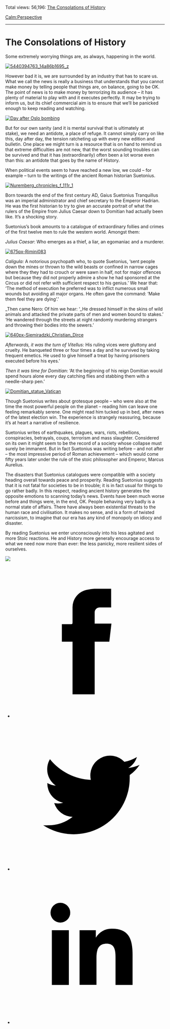 Total views: 56,196: [The Consolations of History](https://www.theschooloflife.com/thebookoflife/the-consolations-of-history/)

[Calm:](https://www.theschooloflife.com/thebookoflife/category/calm/)[Perspective](https://www.theschooloflife.com/thebookoflife/category/calm/perspective/)

* * *

# The Consolations of History
<style>
						.alignnone {
  display: block;
  margin-left: auto;
  margin-right: auto;
  align: center:
}

.addtoany_share_save_container {
display:none;
}

.wp-block-image {
		display: block;
  margin-left: auto;
  margin-right: auto;
  width: 50%;
}

.aligncenter {
display: block;
  margin-left: auto;
  margin-right: auto;
  align: center:
}

@media only screen and (max-width: 500px) {
  .wp-block-image {
		display: block;
  margin-left: auto;
  margin-right: auto;
  width: 100%;
} }

h1 {max-width: 600px !important;
}
.s18-single-post .content-area .site-main article .post-cat-header-display + .old-wrapper p {
    font-size: 1.200em
}
						</style>

Some extremely worrying things are, as always, happening in the world.

[![5440394763_14a86b1695_z](https://www.theschooloflife.com/thebookoflife/wp-content/uploads/2016/03/5440394763_14a86b1695_z.jpg)](http://www.thebookoflife.org/wp-content/uploads/2016/03/5440394763_14a86b1695_z.jpg)

However bad it is, we are surrounded by an industry that has to scare us. What we call the news is really a business that understands that you cannot make money by telling people that things are, on balance, going to be OK. The point of news is to make money by terrorizing its audience – it has plenty of material to play with and it executes perfectly. It may be trying to inform us, but its chief commercial aim is to ensure that we’ll be panicked enough to keep reading and watching.

[![Day after Oslo bombing](https://www.theschooloflife.com/thebookoflife/wp-content/uploads/2016/03/5967767688_d7b9ee7fb7_b.jpg)](http://www.thebookoflife.org/wp-content/uploads/2016/03/5967767688_d7b9ee7fb7_b.jpg)

But&nbsp;for our own sanity (and it is mental survival that is ultimately at stake),&nbsp;we need an antidote, a place of refuge. It cannot simply carry on like this, day after day, the tension ratcheting up with every new edition and bulletin. One place we might turn is&nbsp;a resource that is on hand to remind us that&nbsp;extreme&nbsp;difficulties are not new, that the worst sounding troubles can be survived and that it has&nbsp;(extraordinarily) often&nbsp;been a lot worse even than this: an antidote that goes by the name of History.

When political events seem to have reached a new low, we could – for example – turn to the writings of the ancient Roman historian Suetonius.

[![Nuremberg_chronicles_f_111r_1](https://www.theschooloflife.com/thebookoflife/wp-content/uploads/2016/03/Nuremberg_chronicles_f_111r_1.png)](http://www.thebookoflife.org/wp-content/uploads/2016/03/Nuremberg_chronicles_f_111r_1.png)

Born towards the end of the first century AD, Gaius Suetonius Tranquillus was an imperial administrator and chief secretary to the Emperor Hadrian. He was the first historian to try to give an accurate portrait of what the rulers of the Empire from Julius Caesar down to Domitian had actually been like. It’s a shocking story.

Suetonius’s book amounts to a catalogue of extraordinary follies and crimes of the first twelve men to rule the western world. Amongst them:

_Julius Caesar_: Who emerges as a thief, a liar, an egomaniac and a murderer.

[![675px-Rimini083](https://www.theschooloflife.com/thebookoflife/wp-content/uploads/2016/03/675px-Rimini083.jpg)](http://www.thebookoflife.org/wp-content/uploads/2016/03/675px-Rimini083.jpg)

_Caligula:_ A notorious psychopath who, to quote Suetonius, ‘sent people down the mines or thrown to the wild beasts or confined in narrow cages where they they had to crouch or were sawn in half, not for major offences but because they did not properly admire a show he had sponsored at the Circus or did not refer with sufficient respect to his genius.’ We hear that: ‘The method of execution he preferred was to inflict numerous small wounds but avoiding all major organs. He often gave the command: ‘Make them feel they are dying’.’

_Then came Nero: Of him we hear: ‘_He dressed himself in the skins of wild animals and attacked the private parts of men and women bound to stakes.’ ‘He wandered through the streets at night randomly murdering strangers and throwing their bodies into the sewers.’

[![640px-Siemiradzki_Christian_Dirce](https://www.theschooloflife.com/thebookoflife/wp-content/uploads/2016/03/640px-Siemiradzki_Christian_Dirce.jpg)](http://www.thebookoflife.org/wp-content/uploads/2016/03/640px-Siemiradzki_Christian_Dirce.jpg)

_Afterwards, it was the turn of Vitellus:_ His ruling vices were gluttony and cruelty. He banqueted three or four times a day and he survived by taking frequent emetics. He used to give himself a treat by having prisoners executed before his eyes.’

_Then it was time for Domitian_: ‘At the beginning of his reign Domitian would spend hours alone every day catching flies and stabbing them with a needle-sharp pen.’

[![Domitian_statue_Vatican](https://www.theschooloflife.com/thebookoflife/wp-content/uploads/2016/03/Domitian_statue_Vatican.png)](http://www.thebookoflife.org/wp-content/uploads/2016/03/Domitian_statue_Vatican.png)

Though Suetonius writes about grotesque people – who were also at the time the most powerful people on the planet – reading him can leave one feeling remarkably serene. One might read him tucked up in bed, after news of the latest election win. The experience is strangely reassuring, because it’s at heart a narrative of resilience.

Suetonius writes of earthquakes, plagues, wars, riots, rebellions, conspiracies, betrayals, coups, terrorism and mass slaughter. Considered on its own it might seem to be the record of a society whose collapse must surely be immanent. But in fact Suetonius was writing before – and not after – the most impressive period of Roman achievement – which would come fifty years later under the rule of the stoic philosopher and Emperor, Marcus Aurelius.

The disasters that Suetonius catalogues were compatible with a society heading overall towards peace and prosperity. Reading Suetonius suggests that it is not fatal for societies to be in trouble; it is in fact usual for things to go rather badly. In this respect, reading ancient history generates the opposite emotions to scanning today’s news. Events have been much worse before and things were, in the end, OK. People behaving very badly is a normal state of affairs. There have always been existential threats to the human race and civilisation. It makes no sense, and is a form of twisted narcissism, to imagine that our era has any kind of monopoly on idiocy and disaster.

By reading Suetonius we enter unconsciously into his less agitated and more Stoic reactions. He and History more generally encourage access to what we need now more than ever: the less panicky, more resilient sides of ourselves.

[![](https://img.youtube.com/vi/pssTJP2hYtU/0.jpg)](https://www.youtube.com/embed/pssTJP2hYtU '')
<style>
    .iframe-class { display: block !important; }
</style>

- [<svg xmlns="http://www.w3.org/2000/svg" viewbox="0 0 26 26"><title>Facebook</title>
                    <g>
                        <path d="M8.38,10H9.92c.2,0,.29,0,.29-.28,0-.82,0-1.64,0-2.46a3.05,3.05,0,0,1,2.57-3.15A7.22,7.22,0,0,1,14,3.95c.86,0,1.71,0,2.57,0h.25v3.2h-2A.85.85,0,0,0,14,8c0,.62,0,1.24,0,1.91h2.87L16.51,13H14v9H10.21V13H8.38Z"></path>
                    </g>
                </svg>](http://www.facebook.com/sharer/sharer.php?u=https://www.theschooloflife.com/thebookoflife/the-consolations-of-history/)
- [<svg xmlns="http://www.w3.org/2000/svg" viewbox="0 0 26 26"><title>Twitter</title>
                    <path d="M21.69,7.9a6.75,6.75,0,0,1-1.94.53,3.39,3.39,0,0,0,1.48-1.87,6.76,6.76,0,0,1-2.14.82,3.38,3.38,0,0,0-5.75,3.08,9.59,9.59,0,0,1-7-3.53,3.38,3.38,0,0,0,1,4.51A3.36,3.36,0,0,1,5.89,11v0A3.38,3.38,0,0,0,8.6,14.37a3.39,3.39,0,0,1-1.53.06,3.38,3.38,0,0,0,3.15,2.35A6.78,6.78,0,0,1,6,18.22a6.87,6.87,0,0,1-.81,0A9.6,9.6,0,0,0,20,10.08q0-.22,0-.44A6.86,6.86,0,0,0,21.69,7.9Z"></path>
                </svg>](http://twitter.com/share?url=https://www.theschooloflife.com/thebookoflife/the-consolations-of-history/&text=&via=theschooloflife)
- [<svg xmlns="http://www.w3.org/2000/svg" viewbox="0 0 26 26"><title>LinkedIn</title>
<path class="cls-2" d="M6.67,10H9.58v9.36H6.67ZM8.13,5.32A1.69,1.69,0,1,1,6.44,7,1.69,1.69,0,0,1,8.13,5.32"></path><path class="cls-2" d="M11.41,10H14.2v1.28h0A3.06,3.06,0,0,1,17,9.75c2.95,0,3.49,1.94,3.49,4.46v5.14H17.57V14.79c0-1.09,0-2.48-1.51-2.48s-1.75,1.18-1.75,2.4v4.63H11.41Z"></path></svg>](https://www.linkedin.com/shareArticle?mini=true&url=https://www.theschooloflife.com/thebookoflife/the-consolations-of-history/)
